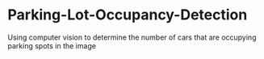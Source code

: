 # Parking-Lot-Occupancy-Detection
Using computer vision to determine the number of cars that are occupying parking spots in the image
